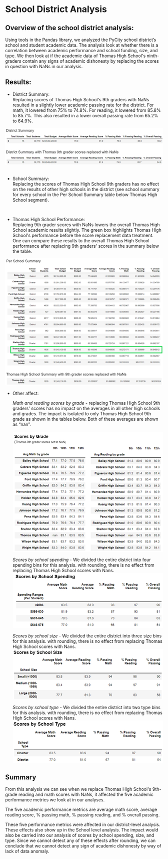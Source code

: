# School District Analysis<br>

## Overview of the school district analysis:<br>
Using tools in the Pandas library, we analyzed the PyCity school district’s school and student academic data. The analysis look at whether there is a correlation between academic performance and school funding, size, and type. We then look at if the academic data of Thomas High School's ninth-graders contain any signs of academic dishonesty by replacing the scores in question with NaNs in our analysis. 

## Results:

* District Summary:<br>
Replacing scores of Thomas High School's 9th graders with NaNs resulted in a slightly lower academic passing rate for the district. For math, it lowered from 75% to 74.8%. For reading, it lowered from 85.8% to 85.7%. This also resulted in a lower overall passing rate from 65.2% to 64.9%.<br>

<img src="Resources/District_Summary_Compare.PNG"><br>
<br>

* School Summary:<br>
Replacing the scores of Thomas High School 9th graders has no effect on the results of other high schools in the district (see school summary for every school in the Per School Summary table below Thomas High School segment). <br>
<br/>

* Thomas High School Performance:<br>
Replacing 9th grader scores with NaNs lowers the overall Thomas High School academic results slightly. The green box highlights Thomas High School's performance before the score replacement data treatment. One can compare these results to the overall Thomas High School performance after replacing 9th graders' scores in the summary below the table.<br>

<img src =  "Resources/Schools_w_Thomas_adj.png">
<br/>

* Other affect:<br/>

    *Math and reading scores by grade* - replacing Thomas High School 9th graders' scores has no impact on the averages in all other high schools and grades. The impact is isolated to only Thomas High School 9th grade as shown in the tables below. Both of these averages are shown as “nan”.<br>
    <br>
        <img src = "Resources/Scores_by_Grade.PNG" width="600px">
    <br/>

    *Scores by school spending* - We divided the entire district into four spending bins for this analysis. with rounding, there is no effect from replacing Thomas High School scores with Nans. <br/>
        <img src = "Resources/Scores_by_Spending.PNG" width= "500px">
        <br/>

    *Scores by school size* - We divided the entire district into three size bins for this analysis.  with rounding, there is no effect from replacing Thomas High School scores with Nans.<br>
        <img src = "Resources/Scores_by_Size.PNG" width="500px">
    <br/>

    *Scores by school type* - We divided the entire district into two type bins for this analysis.  with rounding, there is no effect from replacing Thomas High School scores with Nans.<br>
        <img src = "Resources/Scores_by_Type.PNG" width="500px">
    <br/>

## Summary
From this analysis we can see when we replace Thomas High School's 9th-grade reading and math scores with NaNs, it affected the five academic performance metrics we look at in our analyses.

The five academic performance metrics are average math score, average reading score, % passing math, % passing reading, and % overall passing.

These five performance metrics were affected in our district-level analysis. These effects also show up in the School level analysis. The impact would also be carried into our analysis of scores by school spending, size, and type.  Since we cannot detect any of these effects after rounding, we can conclude that we cannot detect any sign of academic dishonesty by way of lack of data anomaly.  

